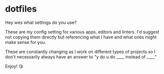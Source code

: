 # dotfiles

Hey wes what settings do you use?

These are my config setting for various apps, editors and linters. I'd suggest not copying them directly but referencing what I have and what ones might make sense for you.

These are constantly changing as I work on different types of projects so I don't necessarily always have an answer to "y do u do ____ instead of ____"

Enjoy! 😘
